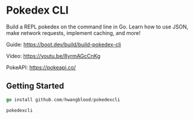 # Pokedex CLI

Build a REPL pokedex on the command line in Go. Learn how to use JSON, make network requests, implement caching, and more!

Guide: https://boot.dev/build/build-pokedex-cli

Video: https://youtu.be/8yrmAGcCnKg

PokeAPI: https://pokeapi.co/

## Getting Started

```go
go install github.com/hwangblood/pokedexcli

pokedexcli
```

